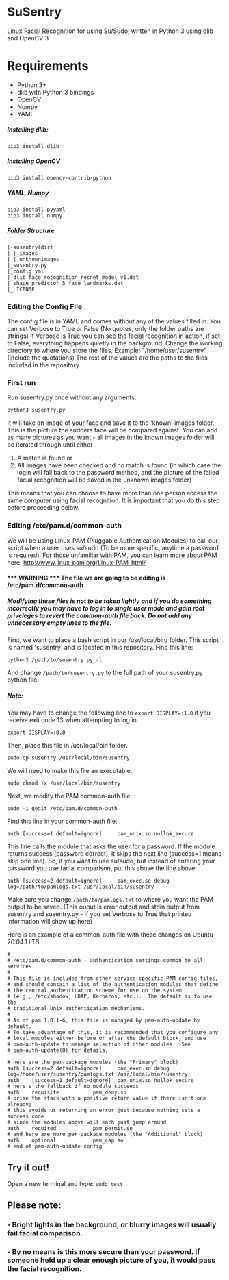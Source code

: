 # SuSentry
Linux Facial Recognition for using Su/Sudo, written in Python 3 using dlib and OpenCV 3

# Requirements
- Python 3+
- dlib with Python 3 bindings
- OpenCV
- Numpy
- YAML

##### Installing dlib: 
```
pip3 install dlib
```

##### Installing OpenCV
```
pip3 install opencv-contrib-python
```
##### YAML, Numpy
```
pip3 install pyyaml
pip3 install numpy
```

##### Folder Structure
```
|-susentry(dir)      
| |_images
| |_unknownimages
|_susentry.py
|_config.yml
|_dlib_face_recognition_resnet_model_v1.dat
|_shape_predictor_5_face_landmarks.dat
|_LICENSE
```

### Editing the Config File

The config file is in YAML and comes without any of the values filled in.
You can set Verbose to True or False (No quotes, only the folder paths are strings) 
If Verbose is True you can see the facial recognition in action, if set to False, everything happens quietly in the background.
Change the working directory to where you store the files. Example: "/home/user/susentry" (Include the quotations)
The rest of the values are the paths to the files included in the repository.

### First run

Run susentry.py once without any arguments: 
```
python3 susentry.py
```

It will take an image of your face and save it to the 'known' images folder. This is the picture the sudoers face will be compared against. 
You can add as many pictures as you want - all images in the known images folder will be iterated through until either
1) A match is found
or
2) All images have been checked and no match is found (in which case the login will fall back to the password method, and the picture of the failed facial recognition will be saved in the unknown images folder)

This means that you can choose to have more than one person access the same computer using facial recognition.
It is important that you do this step before proceeding below.

### Editing /etc/pam.d/common-auth 

We will be using Linux-PAM (Pluggable Authentication Modules) to call our script when a user uses su/sudo (To be more specific, anytime a password is required).
For those unfamiliar with PAM, you can learn more about PAM here:
http://www.linux-pam.org/Linux-PAM-html/

#### *** WARNING *** The file we are going to be editing is /etc/pam.d/common-auth 
##### Modifying these files is not to be taken lightly and if you do something incorrectly you may have to log in to single user mode and gain root priveleges to revert the common-auth file back. Do not add any unnecessary empty lines to the file.

First, we want to place a bash script in our /usr/local/bin/ folder. This script is named 'susentry' and is located in this repository.
Find this line:
```
python3 /path/to/susentry.py -l
```
And change `/path/to/susentry.py` to the full path of your susentry.py python file.
##### Note:
You may have to change the following line to `export DISPLAY=:1.0` if you receive exit code 13 when attempting to log in.

```export DISPLAY=:0.0```

Then, place this file in /usr/local/bin folder.

```
sudo cp susentry /usr/local/bin/susentry
```

We will need to make this file an executable.

```
sudo chmod +x /usr/local/bin/susentry
```

Next, we modify the PAM common-auth file:

```
sudo -i gedit /etc/pam.d/common-auth
```

Find this line in your common-auth file:

```
auth [success=1 default=ignore]     pam_unix.so nullok_secure
```

This line calls the module that asks the user for a password. If the module returns success (password correct), it skips the next line (success=1 means skip one line). 
So, if you want to use su/sudo, but instead of entering your password you use facial comparison, put this above the line above:

```
auth [success=2 default=ignore]     pam_exec.so debug log=/path/to/pamlogs.txt /usr/local/bin/susentry
```

Make sure you change `/path/to/pamlogs.txt` to where you want the PAM output to be saved. (This ouput is error output and stdin output from susentry and susentry.py - if you set Verbose to True that printed information will show up here)

Here is an example of a common-auth file with these changes on Ubuntu 20.04.1 LTS
```
#
# /etc/pam.d/common-auth - authentication settings common to all services
#
# This file is included from other service-specific PAM config files,
# and should contain a list of the authentication modules that define
# the central authentication scheme for use on the system
# (e.g., /etc/shadow, LDAP, Kerberos, etc.).  The default is to use the
# traditional Unix authentication mechanisms.
#
# As of pam 1.0.1-6, this file is managed by pam-auth-update by default.
# To take advantage of this, it is recommended that you configure any
# local modules either before or after the default block, and use
# pam-auth-update to manage selection of other modules.  See
# pam-auth-update(8) for details.

# here are the per-package modules (the "Primary" block)
auth [success=2 default=ignore]     pam_exec.so debug log=/home/user/susentry/pamlogs.txt /usr/local/bin/susentry
auth	[success=1 default=ignore]	pam_unix.so nullok_secure
# here's the fallback if no module succeeds
auth	requisite			pam_deny.so
# prime the stack with a positive return value if there isn't one already;
# this avoids us returning an error just because nothing sets a success code
# since the modules above will each just jump around
auth	required			pam_permit.so
# and here are more per-package modules (the "Additional" block)
auth	optional			pam_cap.so 
# end of pam-auth-update config
```

## Try it out!

Open a new terminal and type:
`sudo test`



## Please note:
### - Bright lights in the background, or blurry images will usually fail facial comparison.
### - By no means is this more secure than your password. If someone held up a clear enough picture of you, it would pass the facial recognition. 

